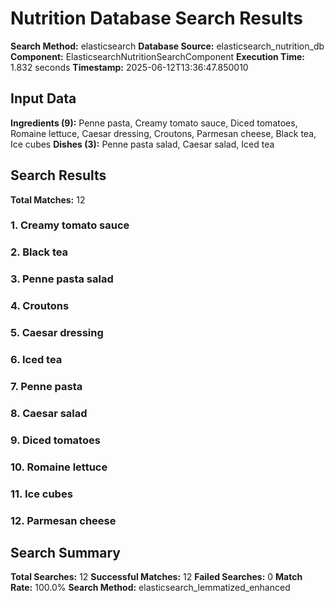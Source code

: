 # Nutrition Database Search Results

**Search Method:** elasticsearch
**Database Source:** elasticsearch_nutrition_db
**Component:** ElasticsearchNutritionSearchComponent
**Execution Time:** 1.832 seconds
**Timestamp:** 2025-06-12T13:36:47.850010

## Input Data
**Ingredients (9):** Penne pasta, Creamy tomato sauce, Diced tomatoes, Romaine lettuce, Caesar dressing, Croutons, Parmesan cheese, Black tea, Ice cubes
**Dishes (3):** Penne pasta salad, Caesar salad, Iced tea

## Search Results
**Total Matches:** 12

### 1. Creamy tomato sauce

### 2. Black tea

### 3. Penne pasta salad

### 4. Croutons

### 5. Caesar dressing

### 6. Iced tea

### 7. Penne pasta

### 8. Caesar salad

### 9. Diced tomatoes

### 10. Romaine lettuce

### 11. Ice cubes

### 12. Parmesan cheese

## Search Summary
**Total Searches:** 12
**Successful Matches:** 12
**Failed Searches:** 0
**Match Rate:** 100.0%
**Search Method:** elasticsearch_lemmatized_enhanced
